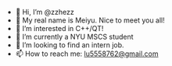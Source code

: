 - 👋 Hi, I’m @zzhezz
- 👋 My real name is Meiyu. Nice to meet you all!
- 👀 I’m interested in C++/QT!
- 🌱 I’m currently a NYU MSCS student
- 💞️ I’m looking to find an intern job.
- 📫 How to reach me: lu5558762@gmail.com

<!---
zzhezz/zzhezz is a ✨ special ✨ repository because its `README.md` (this file) appears on your GitHub profile.
You can click the Preview link to take a look at your changes.
--->
